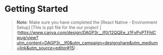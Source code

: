 
# Getting Started

>**Note**: Make sure you have completed the [React Native - Environment Setup] [This is ppt file for the our project ]
(https://www.canva.com/design/DAGP3r__If0/12QQEe_z1FxPvPTFhlCwug/view?utm_content=DAGP3r__If0&utm_campaign=designshare&utm_medium=link&utm_source=editor#15) .

